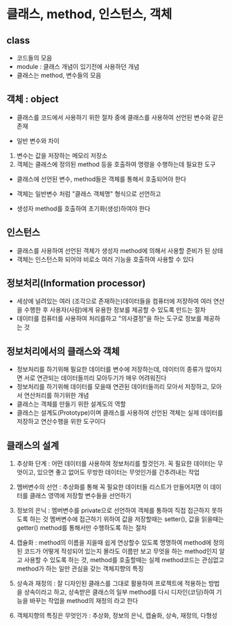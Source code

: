 # 클래스, method, 인스턴스, 객체
## class
* 코드들의 모음
* module : 클래스 개념이 있기전에 사용하던 개념
* 클래스는 method, 변수들의 모음

## 객체 : object
* 클래스를 코드에서 사용하기 위한 절차 중에 클래스를 사용하여 
	선언된 변수와 같은 존재
	
* 일반 변수와 차이
1. 변수는 값을 저장하는 메모리 저장소
2. 객체는 클래스에 정의된 method 등을 호출하여 명령을 수행하는데 
	필요한 도구
	
* 클래스에 선언된 변수, method들은 객체를 통해서 호출되어야 한다

* 객체는 일반변수 처럼 "클래스 객체명" 형식으로 선언하고
* 생성자 method를 호출하여 초기화(생성)하여야 한다

## 인스턴스
* 클래스를 사용하여 선언된 객체가 생성자 method에 의해서
	사용할 준비가 된 상태
* 객체는 인스턴스화 되어야 비로소 여러 기능을 호출하여 사용할 수 있다

## 정보처리(Information processor)
* 세상에 널려있는 여러 (조각으로 존재하는)데이터들을
	컴퓨터에 저장하여 여러 연산을 수행한 후 사용자(사람)에게 유용한 정보를
	제공할 수 있도록 만드는 절차
* 데이터를 컴퓨터를 사용하여 처리를하고 "의사결정"을 하는 도구로 정보를 제공하는 것

## 정보처리에서의 클래스와 객체
* 정보처리를 하기위해 필요한 데이터를 변수에 저장하는데,
	데이터의 종류가 많아지면 서로 연관되는 데이터들끼리 모아두기가 
	매우 어려워진다
* 정보처리를 하기위해 데이터를 모을때 연관된 데이터들끼리 모아서 저장하고,
	모아서 연산처리를 하기위한 개념
* 클래스는 객체를 만들기 위한 설계도의 역할
* 클래스는 설계도(Prototype)이며 클래스를 사용하여 선언된 객체는 실제 데이터를
	저장하고 연산수행을 위한 도구이다

## 클래스의 설계
1. 추상화 단계 : 어떤 데이터를 사용하여 정보처리를 할것인가. 꼭 필요한 데이터는 무엇이고,
	있으면 좋고 없어도 무방한 데이터는 무엇인가를 간추려내는 작업

2. 멤버변수의 선언 :  추상화를 통해 꼭 필요한 데이터들 리스트가 만들어지면 이 데이터를
	클래스 영역에 저장할 변수들을 선언하기

3. 정보의 은닉 :  멤버변수를 private으로 선언하여 객체를 통하여 직접 접근하지 못하도록 하는 것
	멤버변수에 접근하기 위하여 값을 저장할때는 setter(), 값을 읽을때는 getter() method를 
	통해서만 수행하도록 하는 절차
	
4. 캡슐화 : method의 이름을 지을때 쉽게 연상할수 있도록 명명하여
	method에 정의된 코드가 어떻게 작성되어 있는지 몰라도 이름만 보고 무엇을
	하는 method인지 알고 사용할 수 있도록 하는 것, method를 호출할때는
	실제 method코드는 관심없고 method가 하는 일만 관심을 갖는 객체지향의 특징
	
5. 상속과 재정의 : 잘 디자인된 클래스를 그대로 활용하여 프로젝트에 적용하는 방법을
	상속이라고 하고, 상속받은 클래스의 일부 method를 다시 디자인(코딩)하여 기능을
	바꾸는 작업을 method의 재정의 라고 한다	

6. 객체지향의 특징은 무엇인가 : 추상화, 정보의 은닉, 캡슐화, 상속, 재정의, 다형성


